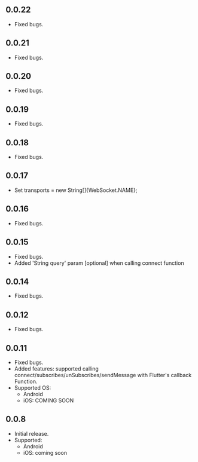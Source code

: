 ## 0.0.22
* Fixed bugs.

## 0.0.21
* Fixed bugs.

## 0.0.20
* Fixed bugs.

## 0.0.19
* Fixed bugs.

## 0.0.18
* Fixed bugs.

## 0.0.17
* Set transports = new String[]{WebSocket.NAME};

## 0.0.16
* Fixed bugs.

## 0.0.15
* Fixed bugs.
* Added 'String query' param [optional] when calling connect function

## 0.0.14
* Fixed bugs.

## 0.0.12
* Fixed bugs.

## 0.0.11
* Fixed bugs.
* Added features: supported calling connect/subscribes/unSubscribes/sendMessage with Flutter's callback Function.
* Supported OS:
    + Android
    + iOS: COMING SOON

## 0.0.8
* Initial release.
* Supported:
    + Android
    + iOS: coming soon
